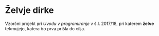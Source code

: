 # Želvje dirke

Vzorčni projekt pri *Uvodu v programiranje* v š.l. 2017/18,
pri katerem **želve** tekmujejo, katera bo prva prišla do cilja.
